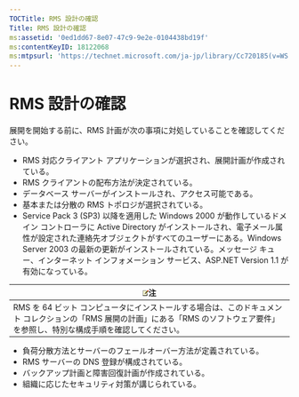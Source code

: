 ```yaml
---
TOCTitle: RMS 設計の確認
Title: RMS 設計の確認
ms:assetid: '0ed1dd67-8e07-47c9-9e2e-0104438bd19f'
ms:contentKeyID: 18122068
ms:mtpsurl: 'https://technet.microsoft.com/ja-jp/library/Cc720185(v=WS.10)'
---
```


RMS 設計の確認
==============

展開を開始する前に、RMS 計画が次の事項に対処していることを確認してください。

-   RMS 対応クライアント アプリケーションが選択され、展開計画が作成されている。
-   RMS クライアントの配布方法が決定されている。
-   データベース サーバーがインストールされ、アクセス可能である。
-   基本または分散の RMS トポロジが選択されている。
-   Service Pack 3 (SP3) 以降を適用した Windows 2000 が動作しているドメイン コントローラに Active Directory がインストールされ、電子メール属性が設定された連絡先オブジェクトがすべてのユーザーにある。Windows Server 2003 の最新の更新がインストールされている。メッセージ キュー、インターネット インフォメーション サービス、ASP.NET Version 1.1 が有効になっている。

| ![](images/Cc720185.note(WS.10).gif)注                                                                                                                  |
|--------------------------------------------------------------------------------------------------------------------------------------------------------------------------------------|
| RMS を 64 ビット コンピュータにインストールする場合は、このドキュメント コレクションの「RMS 展開の計画」にある「RMS のソフトウェア要件」を参照し、特別な構成手順を確認してください。 |

-   負荷分散方法とサーバーのフェールオーバー方法が定義されている。
-   RMS サーバーの DNS 登録が構成されている。
-   バックアップ計画と障害回復計画が作成されている。
-   組織に応じたセキュリティ対策が講じられている。
